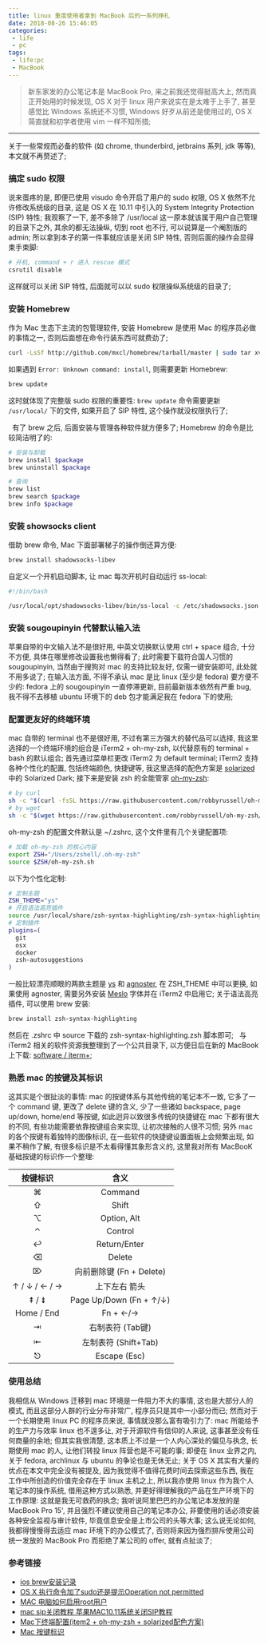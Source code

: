 ```yaml
---
title: linux 重度使用者拿到 MacBook 后的一系列挣扎
date: 2018-08-26 15:46:05
categories:
 - life
 - pc
tags:
 - life:pc
 - MacBook
---
```


> 新东家发的办公笔记本是 MacBook Pro, 来之前我还觉得挺高大上, 然而真正开始用的时候发现, OS X 对于 linux 用户来说实在是太难于上手了, 甚至感觉比 Windows 系统还不习惯, Windows 好歹从前还是使用过的, OS X 简直就和初学者使用 vim 一样不知所措;

<!--more-->

------

关于一些常规而必备的软件 (如 chrome, thunderbird, jetbrains 系列, jdk 等等), 本文就不再赘述了;

### **搞定 sudo 权限**
说来蛋疼的是, 即便已使用 visudo 命令开启了用户的 sudo 权限, OS X 依然不允许修改系统级的目录, 这是 OS X 在 10.11 中引入的 System Integrity Protection (SIP) 特性; 我观察了一下, 差不多除了 /usr/local 这一原本就该属于用户自己管理的目录下之外, 其余的都无法操纵, 切到 root 也不行, 可以说算是一个阉割版的 admin;
所以拿到本子的第一件事就应该是关闭 SIP 特性, 否则后面的操作会显得束手束脚:
``` bash
# 开机, command + r 进入 rescue 模式
csrutil disable
```
这样就可以关闭 SIP 特性, 后面就可以以 sudo 权限操纵系统级的目录了;

### **安装 Homebrew**
作为 Mac 生态下主流的包管理软件, 安装 Homebrew 是使用 Mac 的程序员必做的事情之一, 否则后面想在命令行装东西可就费劲了;
``` bash
curl -LsSf http://github.com/mxcl/homebrew/tarball/master | sudo tar xvz -C/usr/local –strip 1
```
如果遇到 `Error: Unknown command: install`, 则需要更新 Homebrew:
``` bash
brew update
```
这时就体现了完整版 sudo 权限的重要性: `brew update` 命令需要更新 `/usr/local/` 下的文件, 如果开启了 SIP 特性, 这个操作就没权限执行了;

&nbsp;
有了 brew 之后, 后面安装与管理各种软件就方便多了; Homebrew 的命令是比较简洁明了的:
``` bash
# 安装与卸载
brew install $package
brew uninstall $package

# 查询
brew list
brew search $package
brew info $package
```

### **安装 showsocks client**
借助 brew 命令, Mac 下面部署梯子的操作倒还算方便:
``` bash
brew install shadowsocks-libev
```
自定义一个开机启动脚本, 让 mac 每次开机时自动运行 ss-local:
``` bash
#!/bin/bash

/usr/local/opt/shadowsocks-libev/bin/ss-local -c /etc/shadowsocks.json &
```

### **安装 sougoupinyin 代替默认输入法**
苹果自带的中文输入法不是很好用, 中英文切换默认使用 ctrl + space 组合, 十分不方便, 具体在哪里修改设置我也懒得看了; 此时需要下载符合国人习惯的 sougoupinyin, 当然由于搜狗对 mac 的支持比较友好, 仅需一键安装即可, 此处就不用多说了;
在输入法方面, 不得不承认 mac 是比 linux (至少是 fedora) 要方便不少的: fedora 上的 sougoupinyin 一直停滞更新, 目前最新版本依然有严重 bug, 我不得不去移植 ubuntu 环境下的 deb 包才能满足我在 fedora 下的使用;

### **配置更友好的终端环境**
mac 自带的 terminal 也不是很好用, 不过有第三方强大的替代品可以选择, 我这里选择的一个终端环境的组合是 iTerm2 + oh-my-zsh, 以代替原有的 terminal + bash 的默认组合;
首先通过菜单栏更改 iTerm2 为 default terminal;
iTerm2 支持各种个性化的配置, 包括终端颜色, 快捷键等, 我这里选择的配色方案是 [solarized](https://ethanschoonover.com/solarized/) 中的 Solarized Dark;
接下来是安装 zsh 的全能管家 [oh-my-zsh](https://github.com/robbyrussell/oh-my-zsh):
``` bash
# by curl
sh -c "$(curl -fsSL https://raw.githubusercontent.com/robbyrussell/oh-my-zsh/master/tools/install.sh)"
# by wget
sh -c "$(wget https://raw.githubusercontent.com/robbyrussell/oh-my-zsh/master/tools/install.sh -O -)"
```
oh-my-zsh 的配置文件默认是 ~/.zshrc, 这个文件里有几个关键配置项:
``` zsh
# 加载 oh-my-zsh 的核心内容
export ZSH="/Users/zshell/.oh-my-zsh"
source $ZSH/oh-my-zsh.sh
```
以下为个性化定制:
``` zsh
# 定制主题
ZSH_THEME="ys"
# 开启语法高亮插件
source /usr/local/share/zsh-syntax-highlighting/zsh-syntax-highlighting.zsh
# 定制插件
plugins=(
  git
  osx
  docker
  zsh-autosuggestions
)
```

一般比较漂亮顺眼的两款主题是 [ys](http://blog.ysmood.org/my-ys-terminal-theme/) 和 [agnoster](https://github.com/agnoster/agnoster-zsh-theme), 在 ZSH_THEME 中可以更换, 如果使用 agnoster, 需要另外安装 [Meslo](https://github.com/powerline/fonts/blob/master/Meslo%20Slashed/Meslo%20LG%20M%20Regular%20for%20Powerline.ttf) 字体并在 iTerm2 中启用它;
关于语法高亮插件, 可以使用 brew 安装:
``` bash
brew install zsh-syntax-highlighting
```
然后在 .zshrc 中 source 下载的 zsh-syntax-highlighting.zsh 脚本即可;
&nbsp;
与 iTerm2 相关的软件资源我整理到了一个公共目录下, 以方便日后在新的 MacBook 上下载: [software / iterm+](https://pan.baidu.com/s/1fQrD1o-jIgkHuvybZEL8AA#list/path=%2Fapps%2Fsoftware%2Fiterm%2B&parentPath=%2Fapps);

### **熟悉 mac 的按键及其标识**
这其实是个很扯淡的事情: mac 的按键体系与其他传统的笔记本不一致, 它多了一个 command 键, 更改了 delete 键的含义, 少了一些诸如 backspace, page up/down, home/end 等按键, 如此迥异以致很多传统的快捷键在 mac 下都有很大的不同, 有些功能需要依靠按键组合来实现, 让初次接触的人很不习惯;
另外 mac 的各个按键有着独特的图像标识, 在一些软件的快捷键设置面板上会频繁出现, 如果不稍作了解, 有很多标识是不太看得懂其象形含义的,  这里我对所有 MacBooK 基础按键的标识作一个整理:

|按键标识	   |含义				   |
|:------------:|:---------------------:|
|⌘			  |Command				  |
|⇧			  |Shift				  |
|⌥ 	     	  | Option, Alt		      |
|⌃			  |Control				  |
|↩			  |Return/Enter			  |
|⌫		    |Delete				     |
|⌦		    |向前删除键 (Fn + Delete) |  
|↑ / ↓ / ← / →|上下左右 箭头		  |
|⇞ / ⇟	     |Page Up/Down (Fn + ↑/↓)|
|Home / End	  |Fn + ←/→				  |
|⇥ 			  |右制表符 (Tab键)		  |
|⇤	    	  |左制表符 (Shift+Tab)	  |
|⎋			  |Escape (Esc)		   	  |

### **使用总结**
我相信从 Windows 迁移到 mac 环境是一件阻力不大的事情, 这也是大部分人的模式, 而且这部分人群的行业分布非常广, 程序员只是其中一小部分而已; 然而对于一个长期使用 linux PC 的程序员来说, 事情就没那么富有吸引力了: mac 所能给予的生产力与效率 linux 也不遑多让, 对于开源软件有信仰的人来说, 这事甚至没有任何商量的余地;
但其实我很清楚, 这本质上不过是一个人内心深处的偏见与执念, 长期使用 mac 的人, 让他们转投 linux 阵营也是不可能的事; 即便在 linux 业界之内, 关于 fedora, archlinux 与 ubuntu 的争论也是无休无止; 关于 OS X 其实有大量的优点在本文中完全没有被提及, 因为我觉得不值得花费时间去探索这些东西, 我在工作中所创造的价值完全存在于 linux 主机之上, 所以我亦使用 linux 作为我个人笔记本的操作系统, 借用这种方式以熟悉, 并更好得理解我的产品在生产环境下的工作原理: 这就是我无可救药的执念;
我听说阿里巴巴的办公笔记本发放的是 MacBook Pro 15', 并且强烈不建议使用自己的笔记本办公, 非要使用的话必须安装各种安全监视与审计软件, 毕竟信息安全是上市公司的头等大事; 这么说无论如何, 我都得慢慢得去适应 mac 环境下的办公模式了, 否则将来因为强烈排斥使用公司统一发放的 MacBook Pro 而拒绝了某公司的 offer, 就有点扯淡了;

### **参考链接**
- [ios brew安装记录](https://blog.csdn.net/qq_24283329/article/details/77896380)
- [OS X 执行命令加了sudo还是提示Operation not permitted](https://blog.csdn.net/buyueliuying/article/details/74634712)
- [MAC 电脑如何启用root用户](https://blog.csdn.net/qq_24283329/article/details/77896380)
- [mac sip关闭教程 苹果MAC10.11系统关闭SIP教程](https://www.cr173.com/apple/126928_1.html)
- [Mac下终端配置(item2 + oh-my-zsh + solarized配色方案)](http://www.cnblogs.com/weixuqin/p/7029177.html)
- [Mac 按键标识](https://blog.csdn.net/HaoDaWang/article/details/78731098)

